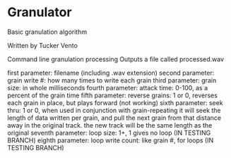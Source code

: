Granulator
==========

Basic granulation algorithm

Written by Tucker Vento

Command line granulation processing
Outputs a file called processed.wav

first parameter: filename (including .wav extension)
second parameter: grain write #: how many times to write each grain
third parameter: grain size: in whole milliseconds
fourth parameter: attack time: 0-100, as a percent of the grain time
fifth parameter: reverse grains: 1 or 0, reverses each grain in place, but plays forward (not working)
sixth parameter: seek thru: 1 or 0, when used in conjunction with grain-repeating it will seek the length of data written per grain,
    and pull the next grain from that distance away in the original track.  the new track will be the same length as the original
seventh parameter: loop size: 1+, 1 gives no loop (IN TESTING BRANCH)
eighth parameter: loop write count: like grain #, for loops  (IN TESTING BRANCH)
